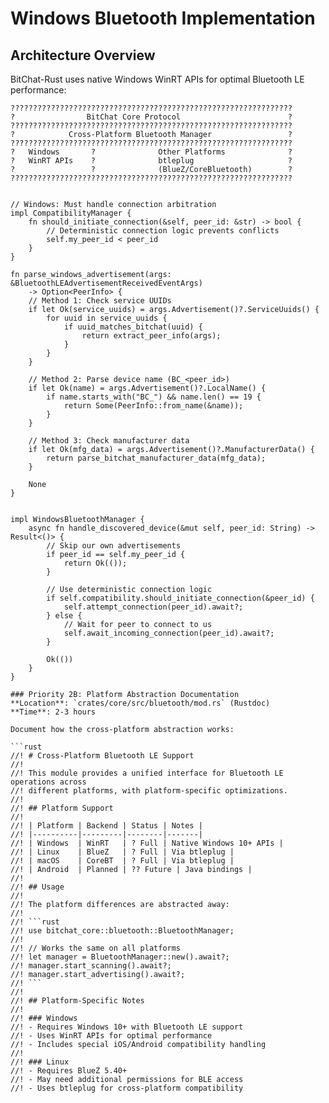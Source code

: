 # Windows Bluetooth Implementation

## Architecture Overview

BitChat-Rust uses native Windows WinRT APIs for optimal Bluetooth LE performance:

```text
???????????????????????????????????????????????????????????????
?                BitChat Core Protocol                        ?
???????????????????????????????????????????????????????????????
?            Cross-Platform Bluetooth Manager                 ?
???????????????????????????????????????????????????????????????
?   Windows       ?              Other Platforms              ?
?   WinRT APIs    ?              btleplug                     ?
?                 ?              (BlueZ/CoreBluetooth)        ?
???????????????????????????????????????????????????????????????


// Windows: Must handle connection arbitration
impl CompatibilityManager {
    fn should_initiate_connection(&self, peer_id: &str) -> bool {
        // Deterministic connection logic prevents conflicts
        self.my_peer_id < peer_id  
    }
}

fn parse_windows_advertisement(args: &BluetoothLEAdvertisementReceivedEventArgs) 
    -> Option<PeerInfo> {
    // Method 1: Check service UUIDs
    if let Ok(service_uuids) = args.Advertisement()?.ServiceUuids() {
        for uuid in service_uuids {
            if uuid_matches_bitchat(uuid) {
                return extract_peer_info(args);
            }
        }
    }
    
    // Method 2: Parse device name (BC_<peer_id>)
    if let Ok(name) = args.Advertisement()?.LocalName() {
        if name.starts_with("BC_") && name.len() == 19 {
            return Some(PeerInfo::from_name(&name));
        }
    }
    
    // Method 3: Check manufacturer data
    if let Ok(mfg_data) = args.Advertisement()?.ManufacturerData() {
        return parse_bitchat_manufacturer_data(mfg_data);
    }
    
    None
}


impl WindowsBluetoothManager {
    async fn handle_discovered_device(&mut self, peer_id: String) -> Result<()> {
        // Skip our own advertisements
        if peer_id == self.my_peer_id {
            return Ok(());
        }
        
        // Use deterministic connection logic
        if self.compatibility.should_initiate_connection(&peer_id) {
            self.attempt_connection(peer_id).await?;
        } else {
            // Wait for peer to connect to us
            self.await_incoming_connection(peer_id).await?;
        }
        
        Ok(())
    }
}

### Priority 2B: Platform Abstraction Documentation
**Location**: `crates/core/src/bluetooth/mod.rs` (Rustdoc)
**Time**: 2-3 hours

Document how the cross-platform abstraction works:

```rust
//! # Cross-Platform Bluetooth LE Support
//! 
//! This module provides a unified interface for Bluetooth LE operations across
//! different platforms, with platform-specific optimizations.
//! 
//! ## Platform Support
//! 
//! | Platform | Backend | Status | Notes |
//! |----------|---------|--------|-------|
//! | Windows  | WinRT   | ? Full | Native Windows 10+ APIs |
//! | Linux    | BlueZ   | ? Full | Via btleplug |
//! | macOS    | CoreBT  | ? Full | Via btleplug |
//! | Android  | Planned | ?? Future | Java bindings |
//! 
//! ## Usage
//! 
//! The platform differences are abstracted away:
//! 
//! ```rust
//! use bitchat_core::bluetooth::BluetoothManager;
//! 
//! // Works the same on all platforms
//! let manager = BluetoothManager::new().await?;
//! manager.start_scanning().await?;
//! manager.start_advertising().await?;
//! ```
//! 
//! ## Platform-Specific Notes
//! 
//! ### Windows
//! - Requires Windows 10+ with Bluetooth LE support
//! - Uses WinRT APIs for optimal performance
//! - Includes special iOS/Android compatibility handling
//! 
//! ### Linux  
//! - Requires BlueZ 5.40+
//! - May need additional permissions for BLE access
//! - Uses btleplug for cross-platform compatibility